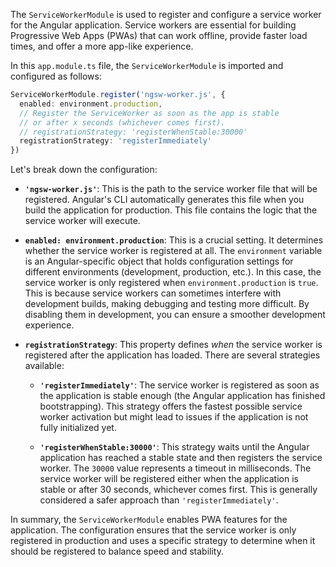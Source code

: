 The `ServiceWorkerModule` is used to register and configure a service worker for the Angular application. Service workers are essential for building Progressive Web Apps (PWAs) that can work offline, provide faster load times, and offer a more app-like experience.

In this `app.module.ts` file, the `ServiceWorkerModule` is imported and configured as follows:

```typescript
ServiceWorkerModule.register('ngsw-worker.js', {
  enabled: environment.production,
  // Register the ServiceWorker as soon as the app is stable
  // or after x seconds (whichever comes first).
  // registrationStrategy: 'registerWhenStable:30000'
  registrationStrategy: 'registerImmediately'
})
```

Let's break down the configuration:

* **`'ngsw-worker.js'`**:  This is the path to the service worker file that will be registered.  Angular's CLI automatically generates this file when you build the application for production. This file contains the logic that the service worker will execute.

* **`enabled: environment.production`**: This is a crucial setting. It determines whether the service worker is registered at all. The `environment` variable is an Angular-specific object that holds configuration settings for different environments (development, production, etc.). In this case, the service worker is only registered when `environment.production` is `true`. This is because service workers can sometimes interfere with development builds, making debugging and testing more difficult.  By disabling them in development, you can ensure a smoother development experience.

* **`registrationStrategy`**: This property defines *when* the service worker is registered after the application has loaded. There are several strategies available:

    * **`'registerImmediately'`**: The service worker is registered as soon as the application is stable enough (the Angular application has finished bootstrapping). This strategy offers the fastest possible service worker activation but might lead to issues if the application is not fully initialized yet.

    * **`'registerWhenStable:30000'`**: This strategy waits until the Angular application has reached a stable state and then registers the service worker. The `30000` value represents a timeout in milliseconds. The service worker will be registered either when the application is stable or after 30 seconds, whichever comes first. This is generally considered a safer approach than `'registerImmediately'`.

In summary, the `ServiceWorkerModule` enables PWA features for the application.  The configuration ensures that the service worker is only registered in production and uses a specific strategy to determine when it should be registered to balance speed and stability.